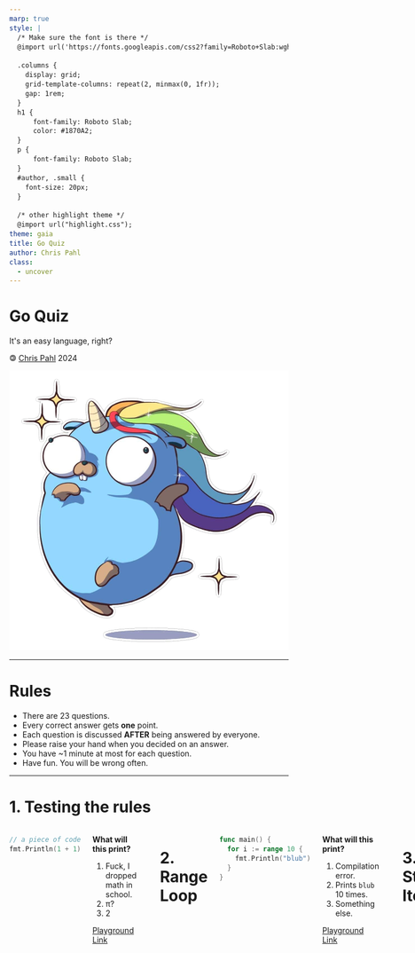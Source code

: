 ```yaml
---
marp: true
style: |
  /* Make sure the font is there */
  @import url('https://fonts.googleapis.com/css2?family=Roboto+Slab:wght@100..900&display=swap');

  .columns {
    display: grid;
    grid-template-columns: repeat(2, minmax(0, 1fr));
    gap: 1rem;
  }
  h1 {
      font-family: Roboto Slab;
      color: #1870A2;
  }
  p {
      font-family: Roboto Slab;
  }
  #author, .small {
    font-size: 20px;
  }

  /* other highlight theme */
  @import url("highlight.css");
theme: gaia
title: Go Quiz
author: Chris Pahl
class:
  - uncover
---
```


<link rel="icon" type="image/x-icon" href="/favicon.ico">

<!-- _class: lead -->

# Go Quiz

It's an easy language, right?

<p id="author">🄯 <a href="https://sahib.github.io">Chris Pahl</a> 2024</p>

![bg right width:600px](./images/gopher.png)

<!--
Let's explore some dark corners of our favorite language (or language that will become the favorite).
Don't worry, it will be challenging at times and I don't think you can answer all of them without looking things up - at least I couldn't.
The questions will also get harder one by one. Many questions are not entirely go specific and other languages probably act weirdly too here.

We'll do this as a proper quiz, so in the end there will be a winner!
-->

----

<!-- paginate: true --->

# Rules

* There are 23 questions.
* Every correct answer gets **one** point.
* Each question is discussed **AFTER** being answered by everyone.
* Please raise your hand when you decided on an answer.
* You have ~1 minute at most for each question.
* Have fun. You will be wrong often.

----

# 1. Testing the rules

<div class="columns">
<div>

```go
// a piece of code
fmt.Println(1 + 1)
```

</div>
<div>

**What will this print?**

1. Fuck, I dropped math in school.
2. π?
3. 2

<!--
The answer is surprisingly two.
Everyone who guessed it right gets one point.
-->

[Playground Link](https://go.dev/play/p/QFEMFhCYc9h)

</div>

----

# 2. Range Loop

<div class="columns">
<div>

```go
func main() {
  for i := range 10 {
    fmt.Println("blub")
  }
}
```

</div>
<div>

**What will this print?**

1. Compilation error.
2. Prints `blub` 10 times.
3. Something else.

<!--
Trick question.

The range syntax is valid since Go 1.22, but I did not use `i` so it fails to compile.
-->

[Playground Link](<https://go.dev/play/p/k4GTgoil2V-?v=goprev>)

</div>

----

# 3. String Iteration

<div class="columns">
<div>

```go
func main() {
  s := "🙀"
  fmt.Println("LEN", len(s))
  for i, c := range s {
    fmt.Println(i, string(c))
  }
}
```

</div>
<div>

**What will this print?**

1. `LEN 1` and one run of the loop.
2. `LEN 3` and each byte of s.
3. `LEN 4` and one run of the loop.

[Playground Link](<https://go.dev/play/p/xSebkXAzRHY?v=goprev>)

<!-- Answer 3. Strings store bytes and len reports the number of bytes.
But when iterating over a string it iterates over runes, i.e. c is of type rune.
Each rune is a unicode codepoint.
-->

</div>

----

# 4. Trimpoline

<div class="columns">
<div>

```go
func main() {
  fmt.Println(
    strings.TrimRight("oxoxo", "xo"),
  )
}
```

</div>
<div>

**What will this print?**

1. `o`
2. `""` (empty string)
3. `oxo`

[Playground Link](<https://go.dev/play/p/9NIfYqRbHf4>)

<!--

Empty string (2). The `xo` set just trims every x or o character it finds.
It often gets confused with TrimSuffix.

-->

</div>

----

# 5. Integer overflows

<div class="columns">
<div>

```go
func main() {
  var x uint32 = (1 << 31)
  fmt.Println(x*2, int32(x)*2)
}
```

</div>
<div>

**What will this print?**

1. `0 -1`
2. `0 0`
3. `1 1`

[Playground Link](<https://go.dev/play/p/Z4L8b5YZstK>)

<!--
Answer 2: When uint32 overflows it starts at 0 again.
For int32 it's harder to visualize, but imagine it as (-2**31 + 2**31)
-->

</div>

-----

# 6. Floating point

<div class="columns">
<div>

```go
func main() {
  var x, y float64 = 1, 0
  fmt.Println(x / y)
}
```

</div>
<div>

**What will this print?**

1. It panics.
2. `NaN`
3. `+Inf`

[Playground Link](<https://go.dev/play/p/qWLUFc-8rnE?v=goprev>)

<!--
Answer 3: Dividing through 0 only panics for integers.
For floats it yields +Inf (For -1/0 it would be -Inf)

Different to python by the way!
-->

</div>

----

# 7. Map Iteration Order

<div class="columns">
<div>

```go
m := map[string]int{
  "a": 3,
  "b": 2,
  "c": 1,
}
s := ""
for k := range m {
  s += k
}
fmt.Println(s)
```

</div>
<div>

**What will this print?**

1. `abc`
2. It's random.
3. `cba`

[Playground Link](<https://go.dev/play/p/iJiE4T4nWD9?v=goprev>)

<!--
It's random. Maps do not guarantee a valid iteration order.
You would need to use a btree if you need that.
-->

</div>

----

# 8. Map Deletion during iteration

<div class="columns">
<div>

```go
m := map[string]int{
  "a": 3,
  "b": 2,
  "c": 1,
}
count := 0
for k := range m {
  delete(m, k)
  count++
}
fmt.Println(count)
```

</div>
<div>

**What will this print?**

1. Always 3.
2. Always 1.
3. It's random.

[Playground Link](<https://go.dev/play/p/K5gHwse7xgl?v=goprev>)

<!--
Answer 1.

Deletion during iteration is safe in Go. That's because delete() does not free space up immediately
but rather sets a flag that this values can be cleaned up later.
-->

</div>

----

# 9. Map insertion during iteration

<div class="columns">
<div>

```go
m := map[string]int{
  "a": 3,
  "b": 2,
  "c": 1,
}
count := 0
for _, v := range m {
  m[fmt.Sprint(v)] = v
  count++
}
fmt.Println(count)
```

</div>
<div>

**What will this print?**

1. It's random.
2. Always 3.
3. Always 6.

[Playground Link](<https://go.dev/play/p/kEHrf5Glk9D>)

<!--
In contrast to deletion, insertion is not safe during iteration.
The number of loops therefore vary between 3 and 6.
</div>
-->

----

# 10. The `any` key

<div class="columns">
<div>

```go
type A int
type B int

func main() {
  m := map[any]string{A(1): "hello!"}
  fmt.Println(m[1])
  fmt.Println(m[A(1)])
  fmt.Println(m[B(1)])
}
```

</div>
<div>

**What will this print?**

1. Three times `hello!`
2. Just the middle one works.
3. First and second works.

[Playground Link](<https://go.dev/play/p/CIMC48o1dfc>)

<!---
Just the middle one works. In an any map, the type is important and part of the value.
-->

</div>

----

# 11. What are interfaces?

<div class="columns">
<div>

```go
func nope() any {
  var x *int = nil
  return x
}

func main() {
  fmt.Println(nope() == nil)
}
```

</div>
<div>

**What will this print?**

1. `true`
2. `false`
3. undefined

[Playground Link](<https://go.dev/play/p/t5etHZSamnC>)

<!--
false - a variable of type any (or some other interface type) is like a Pointer
to another variables. Since that pointer is not nil by itself it prints false.
</div>
-->

----

# 12. Oh no, not again math

<div class="columns">
<div>

```go
var x, y int
if 1 + 1 == 2 {
  x := 3
  y = x * x
} else {
  x := 5
  y = x + x
}
fmt.Println(x, y)
```

</div>
<div>

**What will this print?**

1. `5 10`
2. `0 9`
3. `3 9`

<!--
Answer 2. The trick is just variable shadowing. x is re-defined in the if body.
-->

[Playground Link](<https://go.dev/play/p/CQXCFqb49_s>)

</div>

----

# 13. Embedding

<div class="columns">
<div>

```go
type A struct{}
func (a *A) M() { fmt.Println("A") }
type B struct{}
func (b *B) M() { fmt.Println("B") }

type C struct {
  *A
  B
}

func main() {
  var c C
  c.M()
}
```

</div>
<div>

**What will this print?**

1. Compilation error
2. Runtime error (`ambiguous selector c.M`)
3. `A`
4. `B`

[Playground Link](<https://go.dev/play/p/ZnaH5wRMBXQ>)

</div>

<!--
It's number 1. The compiler can't decided which method to call. (`ambiguous selector c.M`)
-->

----

# 14. Slice a `nil`

<div class="columns">
<div>

```go
func main() {
  var s1 []int
  s2 := []int{}
  fmt.Println(s1 == nil, s2 == nil)
}
```

</div>
<div>

**What will this print?**

1. `true false`
2. `false true`
3. `true true`

[Playground Link](<https://go.dev/play/p/Tdv5Kar6egO>)

<!--
Number one again. A nil slice is slightly different than an empty slice.
Always check with len() to see if it's empty.

Sometimes annoying with json, where it prints null nstead of [].
-->

</div>

----

# 15. Slice Confusion

<div class="columns">
<div>

```go
func main() {
  s1 := []int{1, 2, 3}
  s2 := s1[2:3:3]
  s2[0] = 4
  s3 := append(s2, 5)
  fmt.Println(s1, s2, s3)
}
```

</div>
<div>

**What will this print?**

1. Compilation error
2. Panic!
3. `[1 2 4] [4] [4 5]`
3. `[1 2 3] [4] [4 5]`

[Playground Link](<https://go.dev/play/p/9IwSS89I62O>)

<!--
Slices share the same underlying memory. Therefore the change to s2 will also show to the other ones.
The syntax with the two colons is the cap syntax. It can be used to re-cap a slice.
-->

</div>

----

# 16. Loop Variables

<div class="columns">
<div>

```go
func main() {
  s := []*int{}
  for idx := 0; idx < 3; idx++ {
    s = append(s, &idx)
  }
  for _, v := range s {
    fmt.Println(*v+1)
  }
}
```

</div>
<div>

**What will this print?**

1. Depends on the Go version.
2. `1 2 3`
3. `4 4 4`

[Playground Link](<https://go.dev/play/p/FxWEikc7qWs>)

<!--
Before 1.22 the loop variable was captured.
Now, a new loop variable is created, which it works as expected.
-->

</div>

----

# 17. Modulo

<div class="columns">
<div>

```go
func main() {
  // Try that in python ;-)
  fmt.Println(+2 % +3)
  fmt.Println(+2 % -3)
  fmt.Println(-2 % +3)
  fmt.Println(-2 % -3)
}
```

</div>
<div>

**What will this print?**

1. `2 -1  1 -2`
2. `2  2 -2 -2`
3. `2 -2  2 -2`

[Playground Link](<https://go.dev/play/p/Io6A4kMt38F>)

<!--
It's complicated and each language has their own definition.
Please read it up here: https://torstencurdt.com/tech/posts/modulo-of-negative-numbers/

For Go, it's Answer 2.
-->

</div>

----

# 18. `defer` Order

<div class="columns">
<div>

```go
func f(x int) int {
  fmt.Printf("f(%d)\n", x)
  return x 
}
func g(x int) int {
  fmt.Printf("g(%d)\n", x)
  return x 
}
func main() {
  defer g(f(1))
  defer f(2)
  defer g(3)
}
```

</div>
<div>

**What will this print?**

1. `g(3) f(2) f(1) g(1)`
2. `f(1) g(1) f(2) g(3)`
3. `f(1) g(3) f(2) g(1)`

[Playground Link](<https://go.dev/play/p/b8KFSLEwqMR>)

<!--
The f(1) is called immediately. Otherwise defer calls are stacked. They are executed in reverse order then - last in, first out.
-->

</div>

----

# 19. Receiver / Deceiver

<div class="columns">
<div>

```go
type A int
func (a *A) M() { *a = 3 }

type B int
func (b B) M() { b = 5 }

func main() {
  a, b := A(0), B(0)
  a.M()
  b.M()
  fmt.Println(a, b)
}
```

</div>
<div>

**What will this print?**

1. Compilation error
2. `0 5`
3. `3 0`
4. `3 5`

[Playground Link](<https://go.dev/play/p/eWm7jaU_mek>)

<!--
Answer 3 (3 0)

The method B.M() has a value receiver. Therefore the change is not carried out and gets lost after the execution is done.
A.M() has a pointer receiver which is automatically picked. The values survives therefore.
-->

</div>

----

# 20. Closed Channels

<div class="columns">
<div>

```go
ch := make(chan int)
close(ch)
for {
  select {
  case <-ch:
    fmt.Println("new item")
  }
}
```

</div>
<div>

**What will happen?**

1. The program will print `new item` very fast infinitely.
2. The program will panic due to a deadlock.
3. The program will block forever.

[Playground Link](<https://go.dev/play/p/FOYaetjwCfv>)

<!--
A closed channel always returns the zero value in a select (and also when doing `v, ok := <-ch`).
Therefore the program loops forever.
-->

</div>

----

# 21. Coco Channel

<div class="columns">
<div>

```go
func f(ch chan<- int) {
  for idx := 0; idx < 10; idx++ {
    ch <- idx
  }
}
func main() {
  ch := make(chan int, 5)
  go f(ch)
  for idx := 0; idx < 5; idx++ {
    fmt.Println(<-ch)
  }
  close(ch)
  time.Sleep(time.Second)
}
```

</div>
<div>

**What will happen?**

1. The program will panic.
2. The behavior is undefined.
3. It will print the numbers 0-5 then exit.

[Playground Link](<https://go.dev/play/p/lGpi31pWsjB>)

<!--
We put 10 items into `ch` (a buffered channel with 5 items) in a separate go routine.
In the main routine we pull 7 items out of it and then close the channel.
Since we might close the channel before the write is finished, we  might panic.
But not always since this is a race condition. Therefore answer 2.
-->

</div>

----

# 22. GO(TO)?

<div class="columns">
<div>

```go
outer:
  for x := 0; x < 2; x++ {
  inner:
    for y := 0; y < 2; y++ {
      if y == 0 { continue inner }
      fmt.Println("PRINT!", x, y)
    }
    if x == 1 { break outer }
  }
  ```

</div>
<div>

**How many lines will this program print?**

1. One.
2. Two.
3. Four.

[Playground Link](https://go.dev/play/p/5tcKR0qqQsj>)

<!--
A label can be assigned to a for, select or switch so that we either continue with that loop or break from it.
This can be useful to break out of nested loops. Continuing in nested loops is seldomly used and a bit weird.

Here we skip the first inner loop run if y == 0, thus only the second is printed (y = 1). For the outer loops
we break out of it when x = 1 - that's the termination condition anyways so nothing changes and we print twice.
-->

</div>

----

# 23. Memory Mischief

<div class="columns">
<div>

```go
func dummyMessage() string {
  return strings.Repeat("hello", 1000)
}

func main() {
  messages := []string{}
  for idx := 0; idx < 10; idx++ {
    message := dummyMessage()
    messages = append(messages, message[:5])
  }

  runtime.GC()
  // >>>> HERE <<<<
  fmt.Println(messages)
}
```

</div>
<div>

**How many heap bytes are alloc'd from start until `HERE`?**

1. 50184 Bytes
2. 234 Bytes
3. 734 Bytes

[Playground Link](<https://go.dev/play/p/pxlLVUvmIlf>)

<!--
If you listened to my performance talk,
you might know :-)

A slice has 24 Bytes overhead + contents.
A string has 16 Bytes overhead + contents.

One string consists of 1000 5-character words (hello).
Each of those strings have ()(1000 * 5) + 16) bytes.
10 of those strings are created, and even though they are sub-sliced
we do store the full array behind that string, so it's 10 times.
Since we store it in slice we have 24 bytes more.

((1000 * 5) + 16) * 10 + 24 = 50184
-->

</div>

----

<!-- _class: lead -->

That's all I have.
Hope you had fun.

<p class="small">Now go brag with your score!</p>
